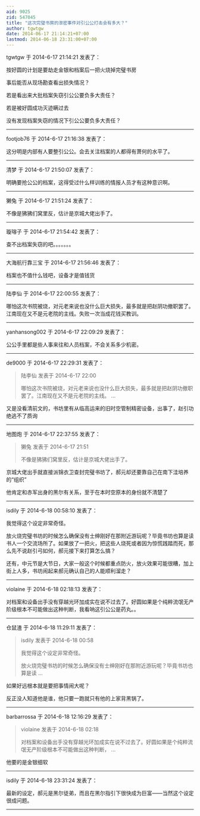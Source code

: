 ```yaml
---
aid: 9025
zid: 547045
title: "这次完璧书房的泄密事件对引公公打击会有多大？"
author: tgwtgw
date: 2014-06-17 21:14:21+07:00
lastmod: 2014-06-18 23:31:00+07:00
---
```


tgwtgw 于 2014-6-17 21:14:21 发表了：

按好圆的计划是要劫走金银和档案后一把火烧掉完璧书房

事后能否从现场勘查看出损失情况？

若是看出来大批档案失窃引公公要负多大责任？

若是被好圆成功灭迹瞒过去

没有发现档案失窃的情况下引公公要负多大责任？

---

footjob76 于 2014-6-17 21:16:38 发表了：

这分明是内部有人要整引公公。会去关注档案的人都得有萧何的水平了。

---

清梦 于 2014-6-17 21:50:07 发表了：

明确要抢公公的档案，这得受过什么样训练的情报人员才有这种意识啊。

---

獭兔 于 2014-6-17 21:51:24 发表了：

不像是狒狒们窝里反，估计是京城大佬出手了。

---

璇瑢子 于 2014-6-17 21:54:42 发表了：

查不出档案失窃的吧。。。。。。。

---

大海航行靠三宝 于 2014-6-17 21:56:46 发表了：

档案也不值什么钱吧，设备才是值钱货

---

陆李仙 于 2014-6-17 22:00:55 发表了：

哪怕这次书院被烧，对元老来说也没什么巨大损失，最多就是把赵阴功撤职罢了。江南现在又不是元老院的主线。失败一次当成花钱买教训。

---

yanhansong002 于 2014-6-17 22:09:29 发表了：

公公手里都是些人事来往和人员档案，不会关系多少机密。

---

de9000 于 2014-6-17 22:29:31 发表了：

> 陆李仙 发表于 2014-6-17 22:00
>
> 哪怕这次书院被烧，对元老来说也没什么巨大损失，最多就是把赵阴功撤职罢了。江南现在又不是元老院的主线。 ...

又是没看清前文的，书坊里有从临高运来的旧时空管制精密设备，出事了，赵引功绝逃不了质询

---

地图炮 于 2014-6-17 22:37:55 发表了：

> 獭兔 发表于 2014-6-17 21:51
>
> 不像是狒狒们窝里反，估计是京城大佬出手了。

京城大佬出手就直接派锦衣卫查封完璧书坊了，郝元却还要靠自己在南下洼培养的“组织”

他肯定和赤军出身的黑尔有关系，至于在本时空原本的身份就不清楚了

---

isdily 于 2014-6-18 00:58:10 发表了：

我觉得这个设定非常奇怪。

放火烧完璧书坊的时候怎么确保没有士绅刚好在那附近游玩呢？毕竟书坊也算是读书人一个交流场所了。如果放了一把火，把这些人烧死或者因为惊慌践踏而死，那么先不说赵引弓如何，郝元接下来打算怎么搞？

还有，中元节是大节日，大家一般这个时候都重点防火，放火效果可能很糟，加上街上人多，书坊闹起来郝元确认自己的人能顺利溜走？

---

violaine 于 2014-6-18 02:18:13 发表了：

对档案和设备出手没有穿越光环加成实在说不过去了。好圆如果是个纯粹流氓无产阶级根本不可能做出这种判断，我看呐这引公公是药丸。。

---

仓鼠渣 于 2014-6-18 11:29:11 发表了：

> isdily 发表于 2014-6-18 00:58
>
> 我觉得这个设定非常奇怪。
>
> 放火烧完璧书坊的时候怎么确保没有士绅刚好在那附近游玩呢？毕竟书坊也算是读 ...

如果好远根本就是要把事情闹大呢？

反正没人知道他是谁，他只要一跑就只有他的上家背黑锅了。

---

barbarrossa 于 2014-6-18 12:16:29 发表了：

> violaine 发表于 2014-6-18 02:18
>
> 对档案和设备出手没有穿越光环加成实在说不过去了。好圆如果是个纯粹流氓无产阶级根本不可能做出这种判断， ...

他要的是金银细软

---

isdily 于 2014-6-18 23:31:24 发表了：

最新的设定，郝元是黑尔徒弟，而且在黑尔指引下很快成为巨富——当然这个设定很成问题。

---
